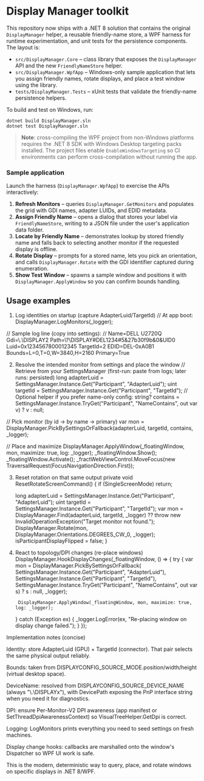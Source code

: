 Display Manager toolkit
=======================

This repository now ships with a .NET 8 solution that contains the original `DisplayManager` helper, a reusable friendly-name
store, a WPF harness for runtime experimentation, and unit tests for the persistence components. The layout is:

* `src/DisplayManager.Core` – class library that exposes the `DisplayManager` API and the new `FriendlyNameStore` helper.
* `src/DisplayManager.WpfApp` – Windows-only sample application that lets you assign friendly names, rotate displays, and place
  a test window using the library.
* `tests/DisplayManager.Tests` – xUnit tests that validate the friendly-name persistence helpers.

To build and test on Windows, run:

```
dotnet build DisplayManager.sln
dotnet test DisplayManager.sln
```

> **Note**: cross-compiling the WPF project from non-Windows platforms requires the .NET 8 SDK with Windows Desktop targeting
> packs installed. The project files enable `EnableWindowsTargeting` so CI environments can perform cross-compilation without
> running the app.

### Sample application

Launch the harness (`DisplayManager.WpfApp`) to exercise the APIs interactively:

1. **Refresh Monitors** – queries `DisplayManager.GetMonitors` and populates the grid with GDI names, adapter LUIDs, and EDID
   metadata.
2. **Assign Friendly Name** – opens a dialog that stores your label via `FriendlyNameStore`, writing to a JSON file under the
   user's application data folder.
3. **Locate by Friendly Name** – demonstrates lookup by stored friendly name and falls back to selecting another monitor if the
   requested display is offline.
4. **Rotate Display** – prompts for a stored name, lets you pick an orientation, and calls `DisplayManager.Rotate` with the GDI
   identifier captured during enumeration.
5. **Show Test Window** – spawns a sample window and positions it with `DisplayManager.ApplyWindow` so you can confirm bounds
   handling.

Usage examples
--------------
1) Log identities on startup (capture AdapterLuid/TargetId)
// At app boot:
DisplayManager.LogMonitors(_logger);

// Sample log line (copy into settings):
// Name=DELL U2720Q Gdi=\\.\DISPLAY2 Path=\\?\DISPLAY#DEL1234#5&27b30f9b&0&UID0 Luid=0x1234567800012345 TargetId=2 EDID=DEL-0xA0B1 Bounds=L=0,T=0,W=3840,H=2160 Primary=True

2) Resolve the intended monitor from settings and place the window
// Retrieve from your SettingsManager (first-run: paste from logs; later runs: persisted)
long adapterLuid = SettingsManager.Instance.Get<long>("Participant", "AdapterLuid");
uint targetId    = SettingsManager.Instance.Get<uint>("Participant", "TargetId");
// Optional helper if you prefer name-only config:
string? contains = SettingsManager.Instance.TryGet<string>("Participant", "NameContains", out var v) ? v : null;

// Pick monitor (by id → by name → primary)
var mon = DisplayManager.PickBySettingsOrFallback(adapterLuid, targetId, contains, _logger);

// Place and maximize
DisplayManager.ApplyWindow(_floatingWindow, mon, maximize: true, log: _logger);
_floatingWindow.Show();
_floatingWindow.Activate();
_fractWebViewControl.MoveFocus(new TraversalRequest(FocusNavigationDirection.First));

3) Reset rotation on that same output
private void ResetRotateScreenCommand()
{
    if (SingleScreenMode) return;

    long adapterLuid = SettingsManager.Instance.Get<long>("Participant", "AdapterLuid");
    uint targetId    = SettingsManager.Instance.Get<uint>("Participant", "TargetId");
    var mon = DisplayManager.Find(adapterLuid, targetId, _logger)
             ?? throw new InvalidOperationException("Target monitor not found.");
    DisplayManager.Rotate(mon, DisplayManager.Orientations.DEGREES_CW_0, _logger);
    isParticipantDisplayFlipped = false;
}

4) React to topology/DPI changes (re-place windows)
DisplayManager.HookDisplayChanges(_floatingWindow, () =>
{
    try
    {
        var mon = DisplayManager.PickBySettingsOrFallback(
            SettingsManager.Instance.Get<long>("Participant", "AdapterLuid"),
            SettingsManager.Instance.Get<uint>("Participant", "TargetId"),
            SettingsManager.Instance.TryGet<string>("Participant", "NameContains", out var s) ? s : null,
            _logger);

        DisplayManager.ApplyWindow(_floatingWindow, mon, maximize: true, log: _logger);
    }
    catch (Exception ex)
    {
        _logger.LogError(ex, "Re-placing window on display change failed.");
    }
});

Implementation notes (concise)

Identity: store AdapterLuid (GPU) + TargetId (connector). That pair selects the same physical output reliably.

Bounds: taken from DISPLAYCONFIG_SOURCE_MODE.position/width/height (virtual desktop space).

DeviceName: resolved from DISPLAYCONFIG_SOURCE_DEVICE_NAME (always "\\.\\DISPLAYx"), with DevicePath exposing the PnP interface string when you need it for diagnostics.

DPI: ensure Per-Monitor-V2 DPI awareness (app manifest or SetThreadDpiAwarenessContext) so VisualTreeHelper.GetDpi is correct.

Logging: LogMonitors prints everything you need to seed settings on fresh machines.

Display change hooks: callbacks are marshalled onto the window's Dispatcher so WPF UI work is safe.

This is the modern, deterministic way to query, place, and rotate windows on specific displays in .NET 8/WPF.
